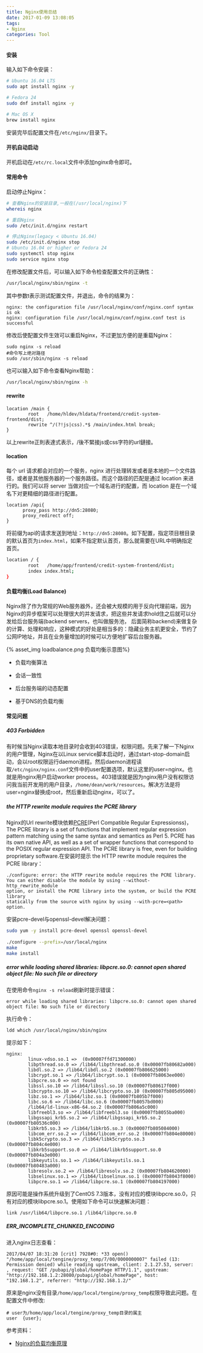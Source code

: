 ```yaml
---
title: Nginx使用总结
date: 2017-01-09 13:08:05
tags:
- Nginx
categories: Tool
---
```


#### 安装

输入如下命令安装：

```Bash
# Ubuntu 16.04 LTS
sudo apt install nginx -y

# Fedora 24
sudo dnf install nginx -y

# Mac OS X
brew install nginx
```

安装完毕后配置文件在`/etc/nginx/`目录下。

<!-- more -->

#### 开机自动启动

开机启动在`/etc/rc.local`文件中添加nginx命令即可。

#### 常用命令

启动停止Nginx：

```Bash
# 查看Nginx的安装目录,一般在(/usr/local/nginx)下
whereis nginx

# 重启Nginx
sudo /etc/init.d/nginx restart

# 停止Nginx(legacy < Ubuntu 16.04)
sudo /etc/init.d/nginx stop
# Ubuntu 16.04 or higher or Fedora 24
sudo systemctl stop nginx
sudo service nginx stop
```

在修改配置文件后，可以输入如下命令检查配置文件的正确性：

```Bash
/usr/local/nginx/sbin/nginx -t
```

其中参数t表示测试配置文件，并退出，命令的结果为：

```
nginx: the configuration file /usr/local/nginx/conf/nginx.conf syntax is ok
nginx: configuration file /usr/local/nginx/conf/nginx.conf test is successful
```

修改后使配置文件生效可以重启Nginx，不过更加方便的是重载Nginx：

```shell
sudo nginx -s reload
#命令写上绝对路径
sudo /usr/sbin/nginx -s reload
```

也可以输入如下命令查看Nginx帮助：

```Bash
/usr/local/nginx/sbin/nginx -h
```

#### rewrite

```shell
location /main {
        root   /home/hldev/hldata/frontend/credit-system-frontend/dist;
        rewrite ^/(?!js|css).*$ /main/index.html break;
}
```

以上rewrite正則表達式表示，/後不緊接js或css字符的url鏈接。

#### location

每个 url 请求都会对应的一个服务，nginx 进行处理转发或者是本地的一个文件路径，或者是其他服务器的一个服务路径。而这个路径的匹配是通过 location 来进行的。我们可以将 server 当做对应一个域名进行的配置，而 location 是在一个域名下对更精细的路径进行配置。

```
location /api{
      proxy_pass http://dn5:28080;
      proxy_redirect off;
}
```

将前缀为api的请求发送到地址：`http://dn5:28080`。如下配置，指定项目根目录的默认首页为`index.html`，如果不指定默认首页，那么就需要在URL中明确指定首页。

```bash
location / {
        root   /home/app/frontend/credit-system-frontend/dist;
        index index.html;
}
```

#### 负载均衡(Load Balance)

Nginx除了作为常规的Web服务器外，还会被大规模的用于反向代理前端，因为Nginx的异步框架可以处理很大的并发请求，把这些并发请求hold住之后就可以分发给后台服务端(backend servers，也叫做服务池， 后面简称backend)来做复杂的计算、处理和响应，这种模式的好处是相当多的：隐藏业务主机更安全，节约了公网IP地址，并且在业务量增加的时候可以方便地扩容后台服务器。

{% asset_img loadbalance.png 负载均衡示意图%}

* 负载均衡算法

* 会话一致性

* 后台服务端的动态配置

* 基于DNS的负载均衡

#### 常见问题

##### 403 Forbidden

有时候当Nginx读取本地目录时会收到403错误，权限问题。先来了解一下Nginx的用户管理，Nginx在以Linux service脚本启动时，通过start-stop-domain启动，会以root权限运行daemon进程。然后daemon进程读取`/etc/nginx/nginx.conf`文件中的user配置选项，默认这里的user=nginx。也就是用nginx用户启动worker process。403错误就是因为nginx用户没有权限访问我当前开发用的用户目录，`/home/dean/work/resources`。解决方法是将user=nginx替换成root，然后重新启动nginx，可以了。

#####  the HTTP rewrite module requires the PCRE library

Nginx的Url rewrite模块依赖[PCRE](http://www.pcre.org/)(Perl Compatible Regular Expressionss)，The PCRE library is a set of functions that implement regular expression pattern matching using the same syntax and semantics as Perl 5. PCRE has its own native API, as well as a set of wrapper functions that correspond to the POSIX regular expression API. The PCRE library is free, even for building proprietary software.在安装时提示 the HTTP rewrite module requires the PCRE library：

```
./configure: error: the HTTP rewrite module requires the PCRE library.
You can either disable the module by using --without-http_rewrite_module
option, or install the PCRE library into the system, or build the PCRE library
statically from the source with nginx by using --with-pcre=<path> option.
```

安装pcre-devel与openssl-devel解决问题：

```Bash
sudo yum -y install pcre-devel openssl openssl-devel
 
./configure --prefix=/usr/local/nginx
make
make install
```

##### error while loading shared libraries: libpcre.so.0: cannot open shared object file: No such file or directory

在使用命令`nginx -s reload`刷新时提示错误：

```
error while loading shared libraries: libpcre.so.0: cannot open shared object file: No such file or directory
```

执行命令：

```shell
ldd which /usr/local/nginx/sbin/nginx
```

提示如下：

```
nginx:
        linux-vdso.so.1 =>  (0x00007ffd71300000)
        libpthread.so.0 => /lib64/libpthread.so.0 (0x00007fb80682a000)
        libdl.so.2 => /lib64/libdl.so.2 (0x00007fb806625000)
        libcrypt.so.1 => /lib64/libcrypt.so.1 (0x00007fb8063ee000)
        libpcre.so.0 => not found
        libssl.so.10 => /lib64/libssl.so.10 (0x00007fb80617f000)
        libcrypto.so.10 => /lib64/libcrypto.so.10 (0x00007fb805d95000)
        libz.so.1 => /lib64/libz.so.1 (0x00007fb805b7f000)
        libc.so.6 => /lib64/libc.so.6 (0x00007fb8057bd000)
        /lib64/ld-linux-x86-64.so.2 (0x00007fb806a5c000)
        libfreebl3.so => /lib64/libfreebl3.so (0x00007fb8055ba000)
        libgssapi_krb5.so.2 => /lib64/libgssapi_krb5.so.2 (0x00007fb80536c000)
        libkrb5.so.3 => /lib64/libkrb5.so.3 (0x00007fb805084000)
        libcom_err.so.2 => /lib64/libcom_err.so.2 (0x00007fb804e80000)
        libk5crypto.so.3 => /lib64/libk5crypto.so.3 (0x00007fb804c4e000)
        libkrb5support.so.0 => /lib64/libkrb5support.so.0 (0x00007fb804a3e000)
        libkeyutils.so.1 => /lib64/libkeyutils.so.1 (0x00007fb80483a000)
        libresolv.so.2 => /lib64/libresolv.so.2 (0x00007fb804620000)
        libselinux.so.1 => /lib64/libselinux.so.1 (0x00007fb8043f8000)
        libpcre.so.1 => /lib64/libpcre.so.1 (0x00007fb804197000)
```

原因可能是操作系统升级到了CentOS 7.3版本，没有对应的模块libpcre.so.0，只有对应的模块libpcre.so.1。使用如下命令可以快速解决问题：

```shell
link /usr/lib64/libpcre.so.1 /lib64/libpcre.so.0
```

##### ERR\_INCOMPLETE\_CHUNKED_ENCODING

进入nginx日志查看：

```
2017/04/07 18:31:20 [crit] 7928#0: *33 open() "/home/app/local/tengine/proxy_temp/7/00/0000000007" failed (13: Permission denied) while reading upstream, client: 2.1.27.53, server: , request: "GET /pubapi/global/homePage HTTP/1.1", upstream: "http://192.168.1.2:28080/pubapi/global/homePage", host: "192.168.1.2", referrer: "http://192.168.1.2/"
```

原来是nginx没有目录`/home/app/local/tengine/proxy_temp`权限导致此问题。在配置文件中修改:

```shell
# user为/home/app/local/tengine/proxy_temp目录的属主
user  {user};
```


参考资料：

* [Nginx的负载均衡原理](http://kb.cnblogs.com/page/559213/)
